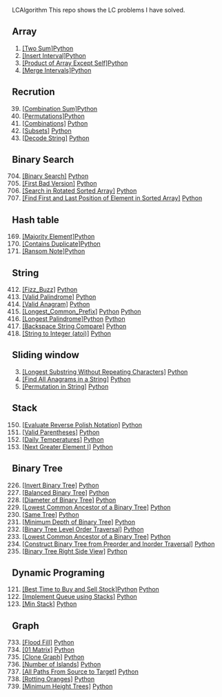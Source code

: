  LCAlgorithm
This repo shows the LC problems I have solved.

## Array
1.  [[Two Sum]](https://leetcode.com/problems/two-sum/description/)[Python]()
57. [[Insert Interval]](https://leetcode.com/problems/insert-interval/description/)[Python]()
238. [[Product of Array Except Self]](https://leetcode.com/problems/product-of-array-except-self/description/)[Python]()
56. [[Merge Intervals]](https://leetcode.com/problems/merge-intervals/description/)[Python]()

## Recrution
39. [[Combination Sum]](https://leetcode.com/problems/combination-sum/description/)[Python]()
46. [[Permutations]](https://leetcode.com/problems/permutations/)[Python]()
77. [[Combinations]](https://leetcode.com/problems/combinations/description/) [Python]()
78. [[Subsets]](https://leetcode.com/problems/subsets/description/) [Python]()
394. [[Decode String]](https://leetcode.com/problems/decode-string/description/) [Python]()

## Binary Search
704. [[Binary Search]](https://leetcode.com/problems/binary-search/) [Python]()
278. [[First Bad Version]](https://leetcode.com/problems/first-bad-version/description/) [Python]()
33. [[Search in Rotated Sorted Array]](https://leetcode.com/problems/search-in-rotated-sorted-array/description/) [Python]()
34. [[Find First and Last Position of Element in Sorted Array]](https://leetcode.com/problems/find-first-and-last-position-of-element-in-sorted-array/) [Python]()

## Hash table
169. [[Majority Element]](https://leetcode.com/problems/majority-element/description/)[Python](https://github.com/huyixin1/LCAlgorithm/blob/main/Array/Majority%20Element.py)
217. [[Contains Duplicate]](https://leetcode.com/problems/contains-duplicate/description/)[Python]()
383. [[Ransom Note]](https://leetcode.com/problems/ransom-note/description/)[Python](https://github.com/huyixin1/LCAlgorithm/blob/main/Hash%20table/Ransom%20Note.py)

## String
412. [[Fizz_Buzz]](https://leetcode.com/problems/fizz-buzz/description/) [Python]()
125. [[Valid Palindrome]](https://leetcode.com/problems/valid-palindrome/) [Python]()
242. [[Valid Anagram]](https://leetcode.com/problems/valid-anagram/description/) [Python]()
14.  [[Longest_Common_Prefix]](https://leetcode.com/problems/longest-common-prefix/description/) [Python](https://github.com/huyixin1/LCAlgorithm/blob/main/String/Longest%20Common%20Prefix.py) [Python]()
409. [[Longest Palindrome]](https://leetcode.com/problems/longest-palindrome/description/)[Python](https://github.com/huyixin1/LCAlgorithm/blob/main/String/Longest%20Palindrome.py) [Python]()
844. [[Backspace String Compare]](https://leetcode.com/problems/backspace-string-compare/description/) [Python]()
8. [[String to Integer (atoi)]](https://leetcode.com/problems/string-to-integer-atoi/description/) [Python]()

## Sliding window
3. [[Longest Substring Without Repeating Characters]](https://leetcode.com/problems/longest-substring-without-repeating-characters/description/) [Python]()
438. [[Find All Anagrams in a String]](https://leetcode.com/problems/find-all-anagrams-in-a-string/description/) [Python]()
567. [[Permutation in String]](https://leetcode.com/problems/permutation-in-string/description/) [Python]()

## Stack
150. [[Evaluate Reverse Polish Notation]](https://leetcode.com/problems/evaluate-reverse-polish-notation/description/) [Python]()
20. [[Valid Parentheses]](https://leetcode.com/problems/valid-parentheses/description/) [Python]()
739. [[Daily Temperatures]](https://leetcode.com/problems/daily-temperatures/description/) [Python]()
496. [[Next Greater Element I]](https://leetcode.com/problems/next-greater-element-i/description/) [Python]()

## Binary Tree
226. [[Invert Binary Tree]](https://leetcode.com/problems/invert-binary-tree/description/) [Python]()
10. [[Balanced Binary Tree]](https://leetcode.com/problems/balanced-binary-tree/description/) [Python]()
543. [[Diameter of Binary Tree]](https://leetcode.com/problems/diameter-of-binary-tree/description/) [Python]()
236. [[Lowest Common Ancestor of a Binary Tree]](https://leetcode.com/problems/lowest-common-ancestor-of-a-binary-tree/description/) [Python]()
100. [[Same Tree]](https://leetcode.com/problems/same-tree/description/) [Python]()
111. [[Minimum Depth of Binary Tree]](https://leetcode.com/problems/minimum-depth-of-binary-tree/description/) [Python]()
102. [[Binary Tree Level Order Traversal]](https://leetcode.com/problems/binary-tree-level-order-traversal/description/) [Python]()
236. [[Lowest Common Ancestor of a Binary Tree]](https://leetcode.com/problems/lowest-common-ancestor-of-a-binary-tree/description/) [Python]()
105. [[Construct Binary Tree from Preorder and Inorder Traversal]](https://leetcode.com/problems/construct-binary-tree-from-preorder-and-inorder-traversal/description/) [Python]()
199. [[Binary Tree Right Side View]](https://leetcode.com/problems/binary-tree-right-side-view/description/) [Python]()


## Dynamic Programing
121. [[Best Time to Buy and Sell Stock]](https://leetcode.com/problems/best-time-to-buy-and-sell-stock/description/)[Python](https://github.com/huyixin1/LCAlgorithm/blob/main/Dynamic/Best%20Time%20to%20Buy%20and%20Sell%20Stock.py) [Python]()
232. [[Implement Queue using Stacks]](https://leetcode.com/problems/implement-queue-using-stacks/description/) [Python]()
155. [[Min Stack]](https://leetcode.com/problems/min-stack/description/) [Python]()

## Graph
733. [[Flood Fill]](https://leetcode.com/problems/flood-fill/description/) [Python]()
542. [[01 Matrix]](https://leetcode.com/problems/01-matrix/description/) [Python]()
133. [[Clone Graph]](https://leetcode.com/problems/clone-graph/description/) [Python]()
200. [[Number of Islands]](https://leetcode.com/problems/number-of-islands/description/) [Python]()
797. [[All Paths From Source to Target]](https://leetcode.com/problems/all-paths-from-source-to-target/description/) [Python]()
994. [[Rotting Oranges]](https://leetcode.com/problems/rotting-oranges/description/) [Python]()
310. [[Minimum Height Trees]](https://leetcode.com/problems/minimum-height-trees/description/) [Python]()